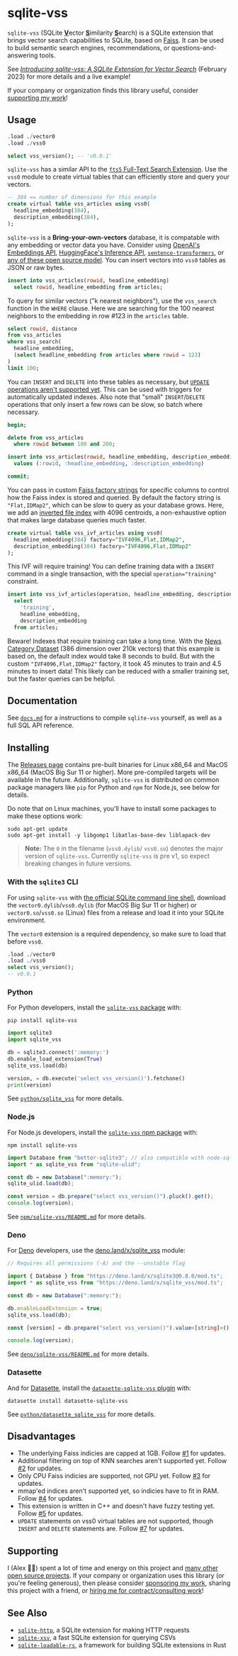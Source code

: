 # sqlite-vss

`sqlite-vss` (SQLite <b><u>V</u></b>ector <b><u>S</u></b>imilarity <b><u>S</u></b>earch) is a SQLite extension that brings vector search capabilities to SQLite, based on [Faiss](https://faiss.ai/). It can be used to build semantic search engines, recommendations, or questions-and-answering tools.

See [_Introducing sqlite-vss: A SQLite Extension for Vector Search_](https://observablehq.com/@asg017/introducing-sqlite-vss) (February 2023) for more details and a live example!

If your company or organization finds this library useful, consider [supporting my work](#supporting)!

## Usage

```sql
.load ./vector0
.load ./vss0

select vss_version(); -- 'v0.0.1'

```

`sqlite-vss` has a similar API to the [`fts5` Full-Text Search Extension](https://www.sqlite.org/fts5.html). Use the `vss0` module to create virtual tables that can efficiently store and query your vectors.

```sql
-- 384 == number of dimensions for this example
create virtual table vss_articles using vss0(
  headline_embedding(384),
  description_embedding(384),
);
```

`sqlite-vss` is a **Bring-your-own-vectors** database, it is compatable with any embedding or vector data you have. Consider using [OpenAI's Embeddings API](https://platform.openai.com/docs/guides/embeddings), [HuggingFace's Inference API](https://huggingface.co/blog/getting-started-with-embeddings#1-embedding-a-dataset), [`sentence-transformers`](https://www.sbert.net/), or [any of these open source model](https://github.com/embeddings-benchmark/mteb#leaderboard). You can insert vectors into `vss0` tables as JSON or raw bytes.

```sql
insert into vss_articles(rowid, headline_embedding)
  select rowid, headline_embedding from articles;
```

To query for similar vectors ("k nearest neighbors"), use the `vss_search` function in the `WHERE` clause. Here we are searching for the 100 nearest neighbors to the embedding in row #123 in the `articles` table.

```sql
select rowid, distance
from vss_articles
where vss_search(
  headline_embedding,
  (select headline_embedding from articles where rowid = 123)
)
limit 100;
```

You can `INSERT` and `DELETE` into these tables as necessary, but [`UPDATE` operations aren't supported yet](https://github.com/asg017/sqlite-vss/issues/7). This can be used with triggers for automatically updated indexes. Also note that "small" `INSERT`/`DELETE` operations that only insert a few rows can be slow, so batch where necessary.

```sql
begin;

delete from vss_articles
  where rowid between 100 and 200;

insert into vss_articles(rowid, headline_embedding, description_embedding)
  values (:rowid, :headline_embedding, :description_embedding)

commit;
```

You can pass in custom [Faiss factory strings](https://github.com/facebookresearch/faiss/wiki/The-index-factory) for specific columns to control how the Faiss index is stored and queried. By default the factory string is `"Flat,IDMap2"`, which can be slow to query as your database grows. Here, we add an [inverted file index](https://github.com/facebookresearch/faiss/wiki/The-index-factory#inverted-file-indexes) with 4096 centroids, a non-exhaustive option that makes large database queries much faster.

```sql
create virtual table vss_ivf_articles using vss0(
  headline_embedding(384) factory="IVF4096,Flat,IDMap2",
  description_embedding(384) factory="IVF4096,Flat,IDMap2"
);
```

This IVF will require training! You can define training data with a `INSERT` command in a single transaction, with the special `operation="training"` constraint.

```sql
insert into vss_ivf_articles(operation, headline_embedding, description_embedding)
  select
    'training',
    headline_embedding,
    description_embedding
  from articles;
```

Beware! Indexes that require training can take a long time. With the [News Category Dataset](./examples/headlines/) (386 dimension over 210k vectors) that this example is based on, the default index would take 8 seconds to build. But with the custom `"IVF4096,Flat,IDMap2"` factory, it took 45 minutes to train and 4.5 minutes to insert data! This likely can be reduced with a smaller training set, but the faster queries can be helpful.

## Documentation

See [`docs.md`](./docs.md) for a instructions to compile `sqlite-vss` yourself, as well as a full SQL API reference.

## Installing

The [Releases page](https://github.com/asg017/sqlite-vss/releases) contains pre-built binaries for Linux x86_64 and MacOS x86_64 (MacOS Big Sur 11 or higher). More pre-compiled targets will be available in the future. Additionally, `sqlite-vss` is distributed on common package managers like `pip` for Python and `npm` for Node.js, see below for details.

Do note that on Linux machines, you'll have to install some packages to make these options work:

```
sudo apt-get update
sudo apt-get install -y libgomp1 libatlas-base-dev liblapack-dev
```

> **Note:**
> The `0` in the filename (`vss0.dylib`/ `vss0.so`) denotes the major version of `sqlite-vss`. Currently `sqlite-vss` is pre v1, so expect breaking changes in future versions.

### With the `sqlite3` CLI

For using `sqlite-vss` with [the official SQLite command line shell](https://www.sqlite.org/cli.html), download the `vector0.dylib`/`vss0.dylib` (for MacOS Big Sur 11 or higher) or `vector0.so`/`vss0.so` (Linux) files from a release and load it into your SQLite environment.

The `vector0` extension is a required dependency, so make sure to load that before `vss0`.

```sql
.load ./vector0
.load ./vss0
select vss_version();
-- v0.0.1
```

### Python

For Python developers, install the [`sqlite-vss` package](https://pypi.org/package/sqlite-vss/) with:

```
pip install sqlite-vss
```

```python
import sqlite3
import sqlite_vss

db = sqlite3.connect(':memory:')
db.enable_load_extension(True)
sqlite_vss.load(db)

version, = db.execute('select vss_version()').fetchone()
print(version)
```

See [`python/sqlite_vss`](./python/sqlite_vss/README.md) for more details.

### Node.js

For Node.js developers, install the [`sqlite-vss` npm package](https://www.npmjs.com/package/sqlite-vss) with:

```
npm install sqlite-vss
```

```js
import Database from "better-sqlite3"; // also compatible with node-sqlite3
import * as sqlite_vss from "sqlite-ulid";

const db = new Database(":memory:");
sqlite_ulid.load(db);

const version = db.prepare("select vss_version()").pluck().get();
console.log(version);
```

See [`npm/sqlite-vss/README.md`](./npm/sqlite-vss/README.md) for more details.

### Deno

For [Deno](https://deno.land/) developers, use the [deno.land/x/sqlite_vss](https://deno.land/x/sqlite_vss) module:

```ts
// Requires all permissions (-A) and the --unstable flag

import { Database } from "https://deno.land/x/sqlite3@0.8.0/mod.ts";
import * as sqlite_vss from "https://deno.land/x/sqlite_vss/mod.ts";

const db = new Database(":memory:");

db.enableLoadExtension = true;
sqlite_vss.load(db);

const [version] = db.prepare("select vss_version()").value<[string]>()!;

console.log(version);
```

See [`deno/sqlite-vss/README.md`](./deno/README.md) for more details.

### Datasette

And for [Datasette](https://datasette.io/), install the [`datasette-sqlite-vss` plugin](https://datasette.io/plugins/datasette-sqlite-vss) with:

```
datasette install datasette-sqlite-vss
```

See [`python/datasette_sqlite_vss`](./python/datasette_sqlite_vss/README.md) for more details.

## Disadvantages

- The underlying Faiss indicies are capped at 1GB. Follow [#1](https://github.com/asg017/sqlite-vss/issues/1) for updates.
- Additional filtering on top of KNN searches aren't supported yet. Follow [#2](https://github.com/asg017/sqlite-vss/issues/2) for updates.
- Only CPU Faiss indicies are supported, not GPU yet. Follow [#3](https://github.com/asg017/sqlite-vss/issues/3) for updates.
- mmap'ed indices aren't supported yet, so indicies have to fit in RAM. Follow [#4](https://github.com/asg017/sqlite-vss/issues/4) for updates.
- This extension is written in C++ and doesn't have fuzzy testing yet. Follow [#5](https://github.com/asg017/sqlite-vss/issues/5) for updates.
- `UPDATE` statements on vss0 virtual tables are not supported, though `INSERT` and `DELETE` statements are. Follow [#7](https://github.com/asg017/sqlite-vss/issues/7) for updates.

## Supporting

I (Alex 👋🏼) spent a lot of time and energy on this project and [many other open source projects](https://github.com/asg017?tab=repositories&q=&type=&language=&sort=stargazers). If your company or organization uses this library (or you're feeling generous), then please consider [sponsoring my work](https://github.com/sponsors/asg017/), sharing this project with a friend, or [hiring me for contract/consulting work](https://alexgarcia.xyz/work.html)!

## See Also

- [`sqlite-http`](https://github.com/asg017/sqlite-http), a SQLite extension for making HTTP requests
- [`sqlite-xsv`](https://github.com/asg017/sqlite-xsv), a fast SQLite extension for querying CSVs
- [`sqlite-loadable-rs`](https://github.com/asg017/sqlite-loadable-rs), a framework for building SQLite extensions in Rust
